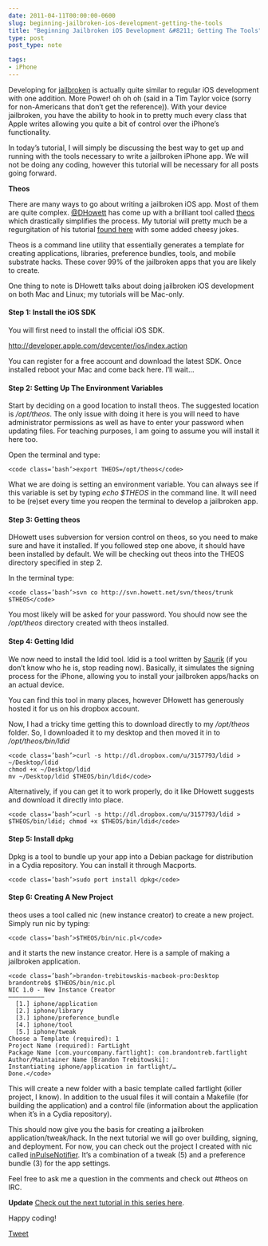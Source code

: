 ```yaml
---
date: 2011-04-11T00:00:00-0600
slug: beginning-jailbroken-ios-development-getting-the-tools
title: "Beginning Jailbroken iOS Development &#8211; Getting The Tools"
type: post
post_type: note

tags:
- iPhone
---
```

Developing for [jailbroken](http://en.wikipedia.org/wiki/IOS_jailbreaking) is actually quite similar to regular iOS development with one addition. More Power! oh oh oh (said in a Tim Taylor voice (sorry for non-Americans that don’t get the reference)). With your device jailbroken, you have the ability to hook in to pretty much every class that Apple writes allowing you quite a bit of control over the iPhone’s functionality.


In today’s tutorial, I will simply be discussing the best way to get up and running with the tools necessary to write a jailbroken iPhone app. We will not be doing any coding, however this tutorial will be necessary for all posts going forward.


**Theos**


There are many ways to go about writing a jailbroken iOS app. Most of them are quite complex. [@DHowett](http://twitter.com/dhowett) has come up with a brilliant tool called [theos](http://iphonedevwiki.net/index.php/Theos/Getting_Started) which drastically simplifies the process. My tutorial will pretty much be a regurgitation of his tutorial [found here](http://iphonedevwiki.net/index.php/Theos/Getting_Started) with some added cheesy jokes.


Theos is a command line utility that essentially generates a template for creating applications, libraries, preference bundles, tools, and mobile substrate hacks. These cover 99% of the jailbroken apps that you are likely to create.


One thing to note is DHowett talks about doing jailbroken iOS development on both Mac and Linux; my tutorials will be Mac-only.


#### Step 1: Install the iOS SDK


You will first need to install the official iOS SDK.


<http://developer.apple.com/devcenter/ios/index.action>


You can register for a free account and download the latest SDK. Once installed reboot your Mac and come back here. I’ll wait…


#### Step 2: Setting Up The Environment Variables


Start by deciding on a good location to install theos. The suggested location is */opt/theos*. The only issue with doing it here is you will need to have administrator permissions as well as have to enter your password when updating files. For teaching purposes, I am going to assume you will install it here too.


Open the terminal and type:




```
<code class=’bash’>export THEOS=/opt/theos</code>
```


What we are doing is setting an environment variable. You can always see if this variable is set by typing *echo $THEOS* in the command line. It will need to be (re)set every time you reopen the terminal to develop a jailbroken app.


#### Step 3: Getting theos


DHowett uses subversion for version control on theos, so you need to make sure and have it installed. If you followed step one above, it should have been installed by default. We will be checking out theos into the THEOS directory specified in step 2.


In the terminal type:




```
<code class=’bash’>svn co http://svn.howett.net/svn/theos/trunk $THEOS</code>
```


You most likely will be asked for your password. You should now see the */opt/theos* directory created with theos installed.


#### Step 4: Getting ldid


We now need to install the ldid tool. ldid is a tool written by [Saurik](http://www.saurik.com/) (if you don’t know who he is, stop reading now). Basically, it simulates the signing process for the iPhone, allowing you to install your jailbroken apps/hacks on an actual device.


You can find this tool in many places, however DHowett has generously hosted it for us on his dropbox account.


Now, I had a tricky time getting this to download directly to my */opt/theos* folder. So, I downloaded it to my desktop and then moved it in to */opt/theos/bin/ldid*




```
<code class=’bash’>curl -s http://dl.dropbox.com/u/3157793/ldid > ~/Desktop/ldid
chmod +x ~/Desktop/ldid
mv ~/Desktop/ldid $THEOS/bin/ldid</code>
```


Alternatively, if you can get it to work properly, do it like DHowett suggests and download it directly into place.




```
<code class=’bash’>curl -s http://dl.dropbox.com/u/3157793/ldid > $THEOS/bin/ldid; chmod +x $THEOS/bin/ldid</code>
```


#### Step 5: Install dpkg


Dpkg is a tool to bundle up your app into a Debian package for distribution in a Cydia repository. You can install it through Macports.




```
<code class=’bash’>sudo port install dpkg</code>
```


#### Step 6: Creating A New Project


theos uses a tool called nic (new instance creator) to create a new project. Simply run nic by typing:




```
<code class=’bash’>$THEOS/bin/nic.pl</code>
```


and it starts the new instance creator. Here is a sample of making a jailbroken application.




```
<code class=’bash’>brandon-trebitowskis-macbook-pro:Desktop brandontreb$ $THEOS/bin/nic.pl
NIC 1.0 - New Instance Creator
——————————
  [1.] iphone/application
  [2.] iphone/library
  [3.] iphone/preference_bundle
  [4.] iphone/tool
  [5.] iphone/tweak
Choose a Template (required): 1
Project Name (required): FartLight
Package Name [com.yourcompany.fartlight]: com.brandontreb.fartlight
Author/Maintainer Name [Brandon Trebitowski]: 
Instantiating iphone/application in fartlight/…
Done.</code>
```


This will create a new folder with a basic template called fartlight (killer project, I know). In addition to the usual files it will contain a Makefile (for building the application) and a control file (information about the application when it’s in a Cydia repository).


This should now give you the basis for creating a jailbroken application/tweak/hack. In the next tutorial we will go over building, signing, and deployment. For now, you can check out the project I created with nic called [inPulseNotifier](https://github.com/brandontreb/inPulseNotifier). It’s a combination of a tweak (5) and a preference bundle (3) for the app settings.


Feel free to ask me a question in the comments and check out #theos on IRC.


**Update** [Check out the next tutorial in this series here](/beginning-jailbroken-ios-development-building-and-deployment/).


Happy coding!



[Tweet](http://twitter.com/share)


